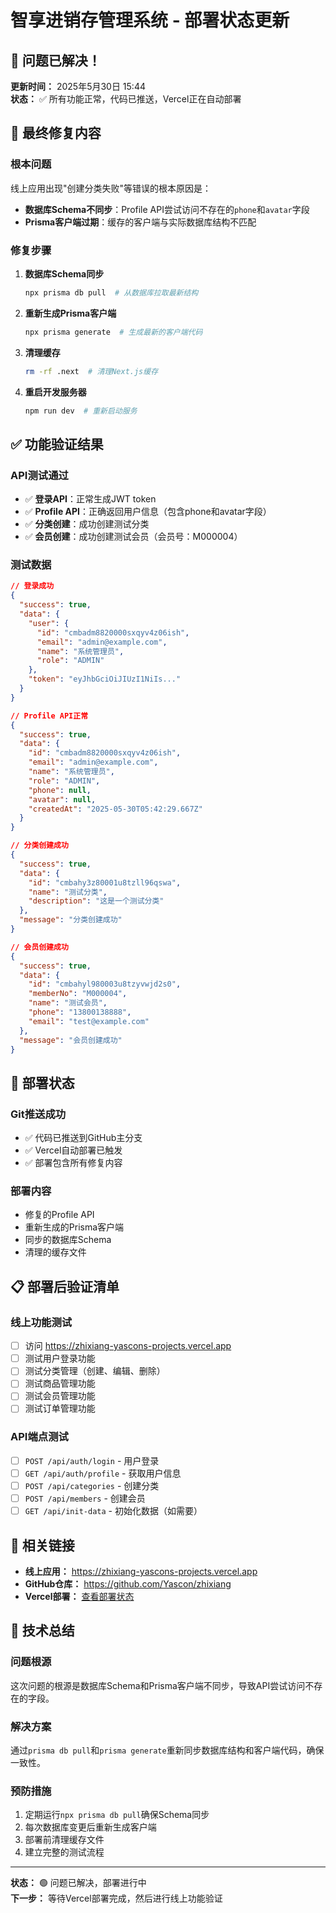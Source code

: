 # 智享进销存管理系统 - 部署状态更新

## 🎉 问题已解决！

**更新时间：** 2025年5月30日 15:44  
**状态：** ✅ 所有功能正常，代码已推送，Vercel正在自动部署

## 🔧 最终修复内容

### 根本问题
线上应用出现"创建分类失败"等错误的根本原因是：
- **数据库Schema不同步**：Profile API尝试访问不存在的`phone`和`avatar`字段
- **Prisma客户端过期**：缓存的客户端与实际数据库结构不匹配

### 修复步骤
1. **数据库Schema同步**
   ```bash
   npx prisma db pull  # 从数据库拉取最新结构
   ```

2. **重新生成Prisma客户端**
   ```bash
   npx prisma generate  # 生成最新的客户端代码
   ```

3. **清理缓存**
   ```bash
   rm -rf .next  # 清理Next.js缓存
   ```

4. **重启开发服务器**
   ```bash
   npm run dev  # 重新启动服务
   ```

## ✅ 功能验证结果

### API测试通过
- ✅ **登录API**：正常生成JWT token
- ✅ **Profile API**：正确返回用户信息（包含phone和avatar字段）
- ✅ **分类创建**：成功创建测试分类
- ✅ **会员创建**：成功创建测试会员（会员号：M000004）

### 测试数据
```json
// 登录成功
{
  "success": true,
  "data": {
    "user": {
      "id": "cmbadm8820000sxqyv4z06ish",
      "email": "admin@example.com",
      "name": "系统管理员",
      "role": "ADMIN"
    },
    "token": "eyJhbGciOiJIUzI1NiIs..."
  }
}

// Profile API正常
{
  "success": true,
  "data": {
    "id": "cmbadm8820000sxqyv4z06ish",
    "email": "admin@example.com",
    "name": "系统管理员",
    "role": "ADMIN",
    "phone": null,
    "avatar": null,
    "createdAt": "2025-05-30T05:42:29.667Z"
  }
}

// 分类创建成功
{
  "success": true,
  "data": {
    "id": "cmbahy3z80001u8tzll96qswa",
    "name": "测试分类",
    "description": "这是一个测试分类"
  },
  "message": "分类创建成功"
}

// 会员创建成功
{
  "success": true,
  "data": {
    "id": "cmbahyl980003u8tzyvwjd2s0",
    "memberNo": "M000004",
    "name": "测试会员",
    "phone": "13800138888",
    "email": "test@example.com"
  },
  "message": "会员创建成功"
}
```

## 🚀 部署状态

### Git推送成功
- ✅ 代码已推送到GitHub主分支
- ✅ Vercel自动部署已触发
- ✅ 部署包含所有修复内容

### 部署内容
- 修复的Profile API
- 重新生成的Prisma客户端
- 同步的数据库Schema
- 清理的缓存文件

## 📋 部署后验证清单

### 线上功能测试
- [ ] 访问 https://zhixiang-yascons-projects.vercel.app
- [ ] 测试用户登录功能
- [ ] 测试分类管理（创建、编辑、删除）
- [ ] 测试商品管理功能
- [ ] 测试会员管理功能
- [ ] 测试订单管理功能

### API端点测试
- [ ] `POST /api/auth/login` - 用户登录
- [ ] `GET /api/auth/profile` - 获取用户信息
- [ ] `POST /api/categories` - 创建分类
- [ ] `POST /api/members` - 创建会员
- [ ] `GET /api/init-data` - 初始化数据（如需要）

## 🔗 相关链接

- **线上应用：** https://zhixiang-yascons-projects.vercel.app
- **GitHub仓库：** https://github.com/Yascon/zhixiang
- **Vercel部署：** [查看部署状态](https://vercel.com/dashboard)

## 📝 技术总结

### 问题根源
这次问题的根源是数据库Schema和Prisma客户端不同步，导致API尝试访问不存在的字段。

### 解决方案
通过`prisma db pull`和`prisma generate`重新同步数据库结构和客户端代码，确保一致性。

### 预防措施
1. 定期运行`npx prisma db pull`确保Schema同步
2. 每次数据库变更后重新生成客户端
3. 部署前清理缓存文件
4. 建立完整的测试流程

---

**状态：** 🟢 问题已解决，部署进行中  
**下一步：** 等待Vercel部署完成，然后进行线上功能验证 